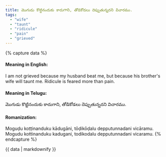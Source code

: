 ```yaml
---
title: మొగుడు కొట్టినందుకు కాదుగాని, తోడికోడలు దెప్పుతున్నదని విచారము.
tags:
  - "wife"
  - "taunt"
  - "ridicule"
  - "pain"
  - "grieved"
---
```


{% capture data %}
#### Meaning in English:
I am not grieved because my husband beat me, but because his brother's wife will taunt me.
Ridicule is feared more than pain.

#### Meaning in Telugu:
మొగుడు కొట్టినందుకు కాదుగాని, తోడికోడలు దెప్పుతున్నదని విచారము.

#### Romanization:
Moguḍu koṭṭinanduku kādugāni, tōḍikōḍalu depputunnadani vicāramu.
Mogudu kottinanduku kadugani, todikodalu depputunnadani vicaramu.
{% endcapture %}

{{ data | markdownify }}

